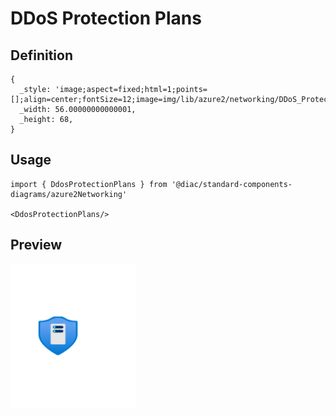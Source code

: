 # DDoS Protection Plans

## Definition

```
{
  _style: 'image;aspect=fixed;html=1;points=[];align=center;fontSize=12;image=img/lib/azure2/networking/DDoS_Protection_Plans.svg;strokeColor=none;',
  _width: 56.00000000000001,
  _height: 68,
}
```

## Usage

```
import { DdosProtectionPlans } from '@diac/standard-components-diagrams/azure2Networking'

<DdosProtectionPlans/>
```

## Preview

<img src="./ddos-protection-plans.png" width="200"/>
